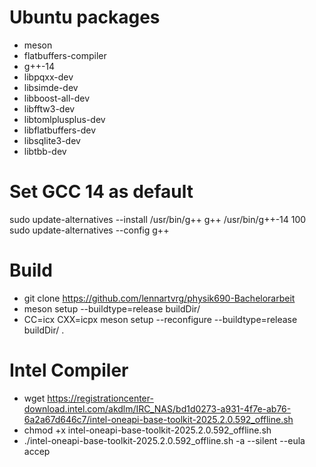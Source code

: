 # Ubuntu packages
- meson
- flatbuffers-compiler
- g++-14
- libpqxx-dev
- libsimde-dev
- libboost-all-dev
- libfftw3-dev
- libtomlplusplus-dev
- libflatbuffers-dev
- libsqlite3-dev
- libtbb-dev

# Set GCC 14 as default
sudo update-alternatives --install /usr/bin/g++ g++ /usr/bin/g++-14 100
sudo update-alternatives --config g++

# Build
- git clone https://github.com/lennartvrg/physik690-Bachelorarbeit
- meson setup --buildtype=release buildDir/
- CC=icx CXX=icpx meson setup --reconfigure --buildtype=release buildDir/ .

# Intel Compiler
- wget https://registrationcenter-download.intel.com/akdlm/IRC_NAS/bd1d0273-a931-4f7e-ab76-6a2a67d646c7/intel-oneapi-base-toolkit-2025.2.0.592_offline.sh
- chmod +x intel-oneapi-base-toolkit-2025.2.0.592_offline.sh
- ./intel-oneapi-base-toolkit-2025.2.0.592_offline.sh -a --silent --eula accep